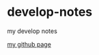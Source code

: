 develop-notes
=============

my develop notes

[my github page](http://tukki.github.io/develop-notes/)
